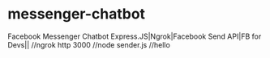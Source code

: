 # messenger-chatbot
Facebook Messenger Chatbot
Express.JS|Ngrok|Facebook Send API|FB for Devs||
//ngrok http 3000
//node sender.js
//hello
